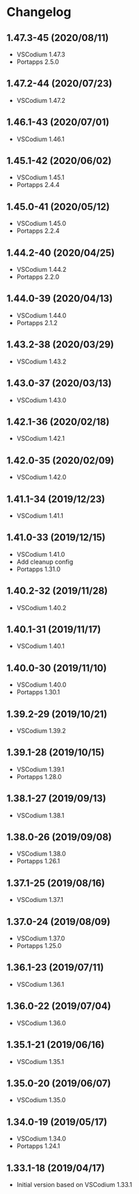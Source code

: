 # Changelog

## 1.47.3-45 (2020/08/11)

* VSCodium 1.47.3
* Portapps 2.5.0

## 1.47.2-44 (2020/07/23)

* VSCodium 1.47.2

## 1.46.1-43 (2020/07/01)

* VSCodium 1.46.1

## 1.45.1-42 (2020/06/02)

* VSCodium 1.45.1
* Portapps 2.4.4

## 1.45.0-41 (2020/05/12)

* VSCodium 1.45.0
* Portapps 2.2.4

## 1.44.2-40 (2020/04/25)

* VSCodium 1.44.2
* Portapps 2.2.0

## 1.44.0-39 (2020/04/13)

* VSCodium 1.44.0
* Portapps 2.1.2

## 1.43.2-38 (2020/03/29)

* VSCodium 1.43.2

## 1.43.0-37 (2020/03/13)

* VSCodium 1.43.0

## 1.42.1-36 (2020/02/18)

* VSCodium 1.42.1

## 1.42.0-35 (2020/02/09)

* VSCodium 1.42.0

## 1.41.1-34 (2019/12/23)

* VSCodium 1.41.1

## 1.41.0-33 (2019/12/15)

* VSCodium 1.41.0
* Add cleanup config
* Portapps 1.31.0

## 1.40.2-32 (2019/11/28)

* VSCodium 1.40.2

## 1.40.1-31 (2019/11/17)

* VSCodium 1.40.1

## 1.40.0-30 (2019/11/10)

* VSCodium 1.40.0
* Portapps 1.30.1

## 1.39.2-29 (2019/10/21)

* VSCodium 1.39.2

## 1.39.1-28 (2019/10/15)

* VSCodium 1.39.1
* Portapps 1.28.0

## 1.38.1-27 (2019/09/13)

* VSCodium 1.38.1

## 1.38.0-26 (2019/09/08)

* VSCodium 1.38.0
* Portapps 1.26.1

## 1.37.1-25 (2019/08/16)

* VSCodium 1.37.1

## 1.37.0-24 (2019/08/09)

* VSCodium 1.37.0
* Portapps 1.25.0

## 1.36.1-23 (2019/07/11)

* VSCodium 1.36.1

## 1.36.0-22 (2019/07/04)

* VSCodium 1.36.0

## 1.35.1-21 (2019/06/16)

* VSCodium 1.35.1

## 1.35.0-20 (2019/06/07)

* VSCodium 1.35.0

## 1.34.0-19 (2019/05/17)

* VSCodium 1.34.0
* Portapps 1.24.1

## 1.33.1-18 (2019/04/17)

* Initial version based on VSCodium 1.33.1
